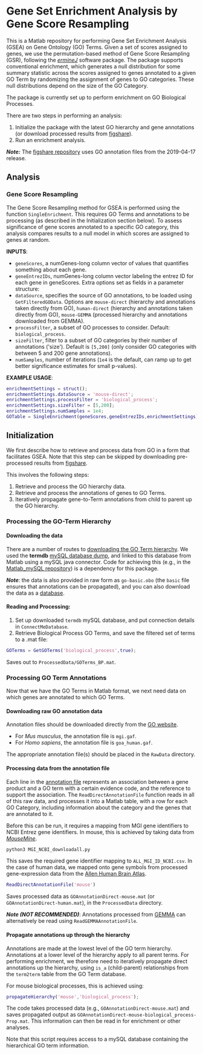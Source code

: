 # Gene Set Enrichment Analysis by Gene Score Resampling

This is a Matlab repository for performing Gene Set Enrichment Analysis (GSEA) on Gene Ontology (GO) Terms.
Given a set of scores assigned to genes, we use the permutation-based method of Gene Score Resampling (GSR), following the [*ermineJ*](https://erminej.msl.ubc.ca/) software package.
The package supports conventional enrichment, which generates a null distribution for some summary statistic across the scores assigned to genes annotated to a given GO Term by randomizing the assignment of genes to GO categories.
These null distributions depend on the size of the GO Category.

The package is currently set up to perform enrichment on GO Biological Processes.

There are two steps in performing an analysis:
1. Initialize the package with the latest GO hierarchy and gene annotations (or download processed results from [figshare](https://figshare.com/s/71fe1d9b2386ec05f421)).
2. Run an enrichment analysis.

___Note:___
The [figshare repository](https://figshare.com/s/71fe1d9b2386ec05f421) uses GO annotation files from the 2019-04-17 release.

## Analysis
### Gene Score Resampling
The Gene Score Resampling method for GSEA is performed using the function `SingleEnrichment`.
This requires GO Terms and annotations to be processing (as described in the Initialization section below).
To assess significance of gene scores annotated to a specific GO category, this analysis compares results to a null model in which scores are assigned to genes at random.

__INPUTS__:
* `geneScores`, a numGenes-long column vector of values that quantifies something about each gene.
* `geneEntrezIDs`, numGenes-long column vector labeling the entrez ID for each gene in geneScores.
Extra options set as fields in a parameter structure:
* `dataSource`, specifies the source of GO annotations, to be loaded using `GetFilteredGOData`.
Options are `mouse-direct` (hierarchy and annotations taken directly from GO), `human-direct` (hierarchy and annotations taken directly from GO), `mouse-GEMMA` (processed hierarchy and annotations downloaded from GEMMA).
* `processFilter`, a subset of GO processes to consider.
Default: `biological_process`.
* `sizeFilter`, filter to a subset of GO categories by their number of annotations ('size').
Default is `[5,200]` (only consider GO categories with between 5 and 200 gene annotations).
* `numSamples`, number of iterations (`1e4` is the default, can ramp up to get better significance estimates for small p-values).

__EXAMPLE USAGE__:
```matlab
enrichmentSettings = struct();
enrichmentSettings.dataSource = 'mouse-direct';
enrichmentSettings.processFilter = 'biological_process';
enrichmentSettings.sizeFilter = [5,200];
enrichmentSettings.numSamples = 1e4;
GOTable = SingleEnrichment(geneScores,geneEntrezIDs,enrichmentSettings);
```

## Initialization

We first describe how to retrieve and process data from GO in a form that facilitates GSEA.
Note that this step can be skipped by downloading pre-processed results from [figshare](https://figshare.com/s/71fe1d9b2386ec05f421).

This involves the following steps:
1. Retrieve and process the GO hierarchy data.
2. Retrieve and process the annotations of genes to GO Terms.
3. Iteratively propagate gene-to-Term annotations from child to parent up the GO hierarchy.

### Processing the GO-Term Hierarchy
#### Downloading the data
There are a number of routes to [downloading the GO Term hierarchy](http://geneontology.org/page/download-ontology).
We used the **termdb** [mySQL database dump](http://archive.geneontology.org/latest-termdb/go_daily-termdb-tables.tar.gz), and linked to this database from Matlab using a mySQL java connector.
Code for achieving this (e.g., in the [Matlab_mySQL repository](https://github.com/benfulcher/Matlab_mySQL)) is a dependency for this package.

___Note___: the data is also provided in raw form as `go-basic.obo` (the `basic` file ensures that annotations can be propagated), and you can also download the data as a [database](ftp://ftp.geneontology.org/go/www/GO.downloads.database.shtml).

#### Reading and Processing:
1. Set up downloaded `termdb` mySQL database, and put connection details in `ConnectMeDatabase`.
2. Retrieve Biological Process GO Terms, and save the filtered set of terms to a .mat file:

```matlab
GOTerms = GetGOTerms('biological_process',true);
```
Saves out to `ProcessedData/GOTerms_BP.mat`.

### Processing GO Term Annotations
Now that we have the GO Terms in Matlab format, we next need data on which genes are annotated to which GO Terms.

#### Downloading raw GO annotation data

Annotation files should be downloaded directly from the [GO website](http://current.geneontology.org/products/pages/downloads.html).
* For _Mus musculus_, the annotation file is `mgi.gaf`.
* For _Homo sapiens_, the annotation file is `goa_human.gaf`.

The appropriate annotation file(s) should be placed in the `RawData` directory.

#### Processing data from the annotation file

Each line in the [annotation file](http://geneontology.org/page/go-annotation-file-formats) represents an association between a gene product and a GO term with a certain evidence code, and the reference to support the association.
The `ReadDirectAnnotationFile` function reads in all of this raw data, and processes it into a Matlab table, with a row for each GO Category, including information about the category and the genes that are annotated to it.

Before this can be run, it requires a mapping from MGI gene identifiers to NCBI Entrez gene identifiers.
In mouse, this is achieved by taking data from [_MouseMine_](http://www.mousemine.org).
```bash
python3 MGI_NCBI_downloadall.py
```
This saves the required gene identifier mapping to `ALL_MGI_ID_NCBI.csv`.
In the case of human data, we mapped onto gene symbols from processed gene-expression data from the [Allen Human Brain Atlas](https://human.brain-map.org/).

```matlab
ReadDirectAnnotationFile('mouse')
```

Saves processed data as `GOAnnotationDirect-mouse.mat` (or `GOAnnotationDirect-human.mat`), in the `ProcessedData` directory.

___Note (NOT RECOMMENDED)___: Annotations processed from [GEMMA](https://gemma.msl.ubc.ca/annots/) can alternatively be read using `ReadGEMMAAnnotationFile`.

#### Propagate annotations up through the hierarchy
Annotations are made at the lowest level of the GO term hierarchy.
Annotations at a lower level of the hierarchy apply to all parent terms.
For performing enrichment, we therefore need to iteratively propagate direct annotations up the hierarchy, using `is_a` (child-parent) relationships from the `term2term` table from the GO Term database.

For mouse biological processes, this is achieved using:
```matlab
propagateHierarchy('mouse','biological_process');
```
The code takes processed data (e.g., `GOAnnotationDirect-mouse.mat`) and saves propagated output as `GOAnnotationDirect-mouse-biological_process-Prop.mat`.
This information can then be read in for enrichment or other analyses.

Note that this script requires access to a mySQL database containing the hierarchical GO term information.
